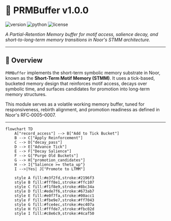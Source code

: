 # 🧠 PRMBuffer v1.0.0

![version](https://img.shields.io/badge/version-1.0.0-blue)
![python](https://img.shields.io/badge/python-%3E%3D3.9-blue)
![license](https://img.shields.io/badge/license-MIT-green)

*A Partial-Retention Memory buffer for motif access, salience decay, and short-to-long-term memory transitions in Noor's STMM architecture.*

---

## 📖 Overview

`PRMBuffer` implements the short-term symbolic memory substrate in Noor, known as the **Short-Term Motif Memory (STMM)**. It uses a tick-based, bucketed memory design that reinforces motif access, decays over symbolic time, and surfaces candidates for promotion into long-term memory structures.

This module serves as a volatile working memory buffer, tuned for responsiveness, rebirth alignment, and promotion readiness as defined in Noor's RFC‑0005–0007.

---

```mermaid
flowchart TD
    A["record_access"] --> B["Add to Tick Bucket"]
    B --> C["Apply Reinforcement"]
    C --> D["decay_pass"]
    D --> E["Advance Tick"]
    E --> F["Decay Salience"]
    F --> G["Purge Old Buckets"]
    G --> H["promotion_candidates"]
    H --> I{"Salience >= theta_up"}
    I -->|Yes| J["Promote to LTMM"]

    style A fill:#e3f2fd,stroke:#2196f3
    style B fill:#fff8e1,stroke:#ffc107
    style C fill:#f1f8e9,stroke:#8bc34a
    style D fill:#ede7f6,stroke:#673ab7
    style E fill:#e0f7fa,stroke:#00acc1
    style F fill:#fbe9e7,stroke:#ff7043
    style G fill:#fce4ec,stroke:#ec407a
    style H fill:#fffde7,stroke:#fbc02d
    style I fill:#c8e6c9,stroke:#4caf50
````

---

## 🧠 Core Capabilities

| Feature                    | Description                                                      |
| -------------------------- | ---------------------------------------------------------------- |
| **Tick-Based Memory**      | Time is modeled in symbolic ticks, with salience stored per tick |
| **Reinforcement Logic**    | Motif access boosts salience using configurable strength         |
| **Exponential Decay**      | Salience fades each tick, modulating memory retention            |
| **Promotion Thresholding** | Motifs crossing `theta_up` become LTMM promotion candidates      |
| **Reset-Friendly**         | `reset()` clears state for rebirth or symbolic reinit            |
| **RFC Anchored Design**    | Fully compliant with RFC‑0005–0007 core memory contracts         |

---

## ✨ New in v1.0.0

| Feature                  | Description                                                               |
| ------------------------ | ------------------------------------------------------------------------- |
| `reinforcement_strength` | Configurable boost per motif access                                       |
| Tick Purging             | Old tick buckets removed during `decay_pass()` to limit memory growth     |
| Verbose Export           | `export_state(verbose=True)` shows full buffer, else applies `delta_down` |
| RFC Anchors              | Each method mapped to precise architectural references                    |
| Embedded Test Vectors    | Built-in tests for decay, promotion, and threshold logic                  |

---

## 🧩 Core API

| Method                    | Effect                                                   |
| ------------------------- | -------------------------------------------------------- |
| `record_access(motif_id)` | Reinforces motif salience in current tick                |
| `decay_pass()`            | Applies decay, advances tick, and purges expired buckets |
| `get_active_motifs()`     | Aggregates motif salience over active tick window        |
| `promotion_candidates()`  | Returns motifs eligible for promotion                    |
| `reset()`                 | Clears buffer and resets symbolic tick                   |
| `export_state(verbose)`   | Returns buffer state with optional pruning               |

---

## 🛠️ Quick Example

```python
from motif_prm_buffer import PRMBuffer

stmm = PRMBuffer(reinforcement_strength=0.2)
stmm.record_access("curiosity")
stmm.decay_pass()
candidates = stmm.promotion_candidates()
print("Candidates:", candidates)
```

---

## 🧪 Test Vectors

* ✅ Basic access + decay
* ✅ Promotion eligibility after 10 reinforcements
* ✅ Drop below `delta_down` via exponential decay
* ✅ Export with and without verbosity

---

## 📡 RFC Compliance

| RFC          | Anchored Sections                               |
| ------------ | ----------------------------------------------- |
| **RFC‑0005** | §4.1, §4.2, §4.3 – Access, Decay, Promotion     |
| **RFC‑0006** | §2 – Rebirth, Reset, Export Interfaces          |
| **RFC‑0007** | §3 – Short-Term Continuity Across Symbolic Time |

---

## 📄 License

MIT License • © 2025 Lina Noor / Noor Research Collective
